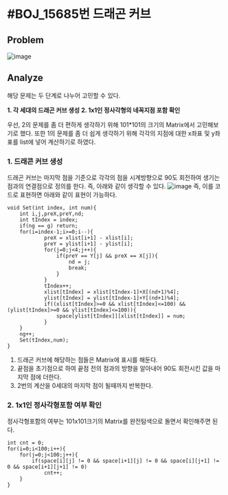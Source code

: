 # \#BOJ_15685번 드래곤 커브
## Problem
![image](https://user-images.githubusercontent.com/20368859/40582985-8fe7f9ba-61bf-11e8-9688-ddc7a78c798e.png)


## Analyze
해당 문제는 두 단계로 나누어 고민할 수 있다.

**1. 각 세대의 드래곤 커브 생성**
**2. 1x1인 정사각형의 네꼭지점 포함 확인**

 우선, 2의 문제를 좀 더 편하게 생각하기 위해 101*101의 크기의 Matrix에서 고민해보기로 했다.
 또한 1의 문제를 좀 더 쉽게 생각하기 위해 각각의 지점에 대한 x좌표 및 y좌표를 list에 넣어 계산하기로 하였다.

### 1. 드래콘 커브 생성

드래곤 커브는 마지막 점을 기준으로 각각의 점을 시계방향으로 90도 회전하여 생기는 점과의 연결점으로 정의를 한다. 즉, 아래와 같이 생각할 수 있다.
![image](https://user-images.githubusercontent.com/20368859/40583217-d0c79a3a-61c4-11e8-90b1-2cfc9b9e6b1d.png)
즉, 이를 코드로 표현하면 아래와 같이 표현이 가능하다.
```
void Set(int index, int num){
	int i,j,preX,preY,nd;
	int tIndex = index;
	if(ng == g) return;
	for(i=index-1;i>=0;i--){
			preX = xlist[i+1] - xlist[i];
			preY = ylist[i+1] - ylist[i];
			for(j=0;j<4;j++){
				if(preY == Y[j] && preX == X[j]){
					nd = j;
					break;
				}
			}
			tIndex++;
			xlist[tIndex] = xlist[tIndex-1]+X[(nd+1)%4];
			ylist[tIndex] = ylist[tIndex-1]+Y[(nd+1)%4];
			if((xlist[tIndex]>=0 && xlist[tIndex]<=100) && (ylist[tIndex]>=0 && ylist[tIndex]<=100)){
				space[ylist[tIndex]][xlist[tIndex]] = num;
			}
	}
	ng++;
	Set(tIndex,num);
}
```
1. 드래곤 커브에 해당하는 점들은 Matrix에 표시를 해둔다.
2. 끝점을 초기점으로 하여 끝점 전의 점과의 방향을 알아내어 90도 회전시킨 값을 마지막 점에 더한다.
3. 2번의 계산을 0세대의 마지막 점이 될때까지 반복한다.

### 2. 1x1인 정사각형포함 여부 확인
정사각형포함의 여부는 101x101크기의 Matrix를 완전탐색으로 돌면서 확인해주면 된다.
```
int cnt = 0;
for(i=0;i<100;i++){
	for(j=0;j<100;j++){
		if(space[i][j] != 0 && space[i+1][j] != 0 && space[i][j+1] != 0 && space[i+1][j+1] != 0)
			cnt++;
	}
}
```
